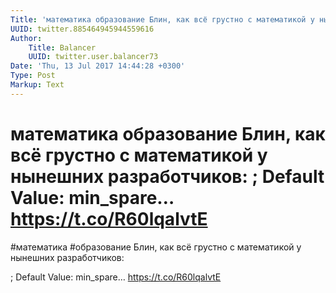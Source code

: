 ```yaml
---
Title: 'математика образование Блин, как всё грустно с математикой у нынешних разработчиков:  ; Default Value: min_spare… https://t.co/R60lqalvtE'
UUID: twitter.885464945944559616
Author:
    Title: Balancer
    UUID: twitter.user.balancer73
Date: 'Thu, 13 Jul 2017 14:44:28 +0300'
Type: Post
Markup: Text
---
```


# математика образование Блин, как всё грустно с математикой у нынешних разработчиков:  ; Default Value: min_spare… https://t.co/R60lqalvtE

#математика #образование Блин, как всё грустно с математикой
у нынешних разработчиков:

; Default Value: min_spare… https://t.co/R60lqalvtE